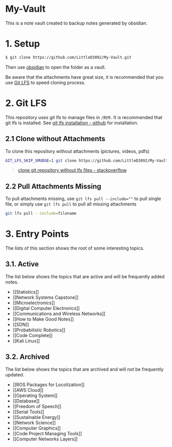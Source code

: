 # My-Vault
This is a note vault created to backup notes generated by obsidian.

# 1. Setup

```bash
$ git clone https://github.com/LittleD3092/My-Vault.git
```

Then use [obsidian](https://obsidian.md/) to open the folder as a vault.

Be aware that the attachments have great size, it is recommended that you use [Git LFS](https://github.com/LittleD3092/My-Vault#2-git-lfs) to speed cloning process.

# 2. Git LFS

This repository uses git lfs to manage files in `/附件`. It is recommended that git lfs is installed. See [git lfs installation - github](https://github.com/git-lfs/git-lfs/wiki/Installation) for installation.

## 2.1 Clone without Attachments

To clone this repository without attachments (pictures, videos, pdfs)

```bash
GIT_LFS_SKIP_SMUDGE=1 git clone https://github.com/LittleD3092/My-Vault.git
```

> [clone git repository without lfs files - stackoverflow](https://stackoverflow.com/questions/42019529/how-to-clone-pull-a-git-repository-ignoring-lfs)

## 2.2 Pull Attachments Missing

To pull attachments missing, use `git lfs pull --include=""` to pull single file, or simply use `git lfs pull` to pull all missing attachments

```bash
git lfs pull --include=filename
```

# 3. Entry Points

The lists of this section shows the root of some interesting topics.

## 3.1. Active

The list below shows the topics that are active and will be frequently added notes.

- [[Statistics]]
- [[Network Systems Capstone]]
- [[Microelectronics]]
- [[Digital Computer Electronics]]
- [[Communications and Wireless Networks]]
- [[How to Make Good Notes]]
- [[SDN]]
- [[Probabilistic Robotics]]
- [[Code Complete]]
- [[Kali Linux]]

## 3.2. Archived

The list below shows the topics that are archived and will not be frequently updated.

- [[ROS Packages for Locolization]]
- [[AWS Cloud]]
- [[Operating System]]
- [[Database]]
- [[Freedom of Speech]]
- [[Serial Tools]]
- [[Sustainable Energy]]
- [[Network Science]]
- [[Computer Graphics]]
- [[Code Project Managing Tools]]
- [[Computer Networks Layers]]